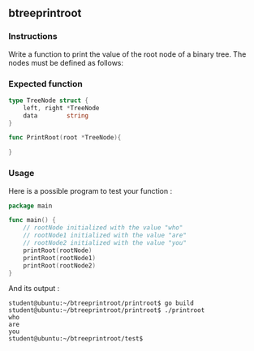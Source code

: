 ## btreeprintroot

### Instructions

Write a function to print the value of the root node of a binary tree.
The nodes must be defined as follows:

### Expected function

```go
type TreeNode struct {
	left, right *TreeNode
	data        string
}

func PrintRoot(root *TreeNode){

}
```

### Usage

Here is a possible program to test your function :

```go
package main

func main() {
	// rootNode initialized with the value "who"
	// rootNode1 initialized with the value "are"
	// rootNode2 initialized with the value "you"
	printRoot(rootNode)
	printRoot(rootNode1)
	printRoot(rootNode2)
}
```

And its output :

```console
student@ubuntu:~/btreeprintroot/printroot$ go build
student@ubuntu:~/btreeprintroot/printroot$ ./printroot
who
are
you
student@ubuntu:~/btreeprintroot/test$
```
